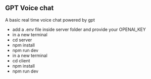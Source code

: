 ## GPT Voice chat
A basic real time voice chat powered by gpt
- add a .env file inside server folder and provide your OPENAI_KEY
- in a new terminal
- cd server
- npm install
- npm run dev
- in a new terminal
- cd client
- npm install
- npm run dev
